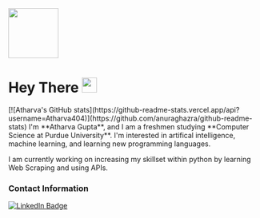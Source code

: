 <div id="header">
  <img src="https://media.giphy.com/media/jdPMeyv9rn0hZHh8n9/giphy.gif" width="100"/>
</div>
<h1>
  Hey There
  <img src="https://media.giphy.com/media/hvRJCLFzcasrR4ia7z/giphy.gif" width="30px"/>
</h1>
[![Atharva's GitHub stats](https://github-readme-stats.vercel.app/api?username=Atharva404)](https://github.com/anuraghazra/github-readme-stats)
I'm **Atharva Gupta**, and I am a freshmen studying **Computer Science at Purdue University**. I'm interested in artifical intelligence, machine learning, and learning new programming languages. 

I am currently working on increasing my skillset within python by learning Web Scraping and using APIs. 

### Contact Information
<div id="badges">
  <a href="https://www.linkedin.com/in/atharva-gupta-7638b023b/">
    <img src="https://img.shields.io/badge/LinkedIn-blue?style=for-the-badge&logo=linkedin&logoColor=white" alt="LinkedIn Badge"/>
  </a>
</div>
